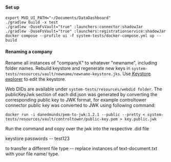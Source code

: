 
#### Set up
```
export MVD_UI_PATH="~/Documents/DataDashboard"
./gradlew build -x test
./gradlew -DuseFsVault="true" :launchers:connector:shadowJar
./gradlew -DuseFsVault="true" :launchers:registrationservice:shadowJar
docker compose --profile ui -f system-tests/docker-compose.yml up --build
```

#### Renaming a company 
Rename all instances of "companyX" to whatever "newname", including folder names.
Rebuild keystore and regenerate new keys in ``` system-tests/resources/vault/newname/newname-keystore.jks ```. Use [Keystore explorer](https://keystore-explorer.org/)  to edit the keystore. 

Web DIDs are available under ```system-tests/resources/webdid folder```. The publicKeyJwk section of each did.json was generated by converting the corresponding public key to JWK format, for example controltower connector public key was converted to JWK using following command:

```docker run -i danedmunds/pem-to-jwk:1.2.1 --public --pretty < system-tests/resources/vault/controltower/public-key.pem > key.public.jwk```

Run the command and copy over the jwk into the respective .did file 

keystore passwords -- test123


to transfer a different file type -- replace instances of text-document.txt with your file name/ type.
